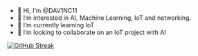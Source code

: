 - 👋 Hi, I’m @DAV1NC11
- 👀 I’m interested in AI, Machine Learning, IoT and networking.
- 🌱 I’m currently learning IoT
- 💞️ I’m looking to collaborate on an IoT project with AI


[![GitHub Streak](https://streak-stats.demolab.com?user=dav1nc11&theme=dracula&hide_border=true&mode=weekly&card_width=600&fire=1F98EB)](https://git.io/streak-stats)

